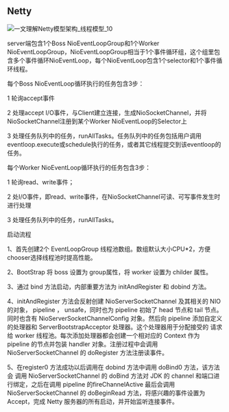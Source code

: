 ## Netty



![一文理解Netty模型架构_线程模型_10](https://s8.51cto.com/images/blog/202108/03/2b18ddfce642fe681b9acf66ee2bcd33.jpeg?x-oss-process=image/watermark,size_16,text_QDUxQ1RP5Y2a5a6i,color_FFFFFF,t_100,g_se,x_10,y_10,shadow_90,type_ZmFuZ3poZW5naGVpdGk=)

server端包含1个Boss NioEventLoopGroup和1个Worker NioEventLoopGroup，NioEventLoopGroup相当于1个事件循环组，这个组里包含多个事件循环NioEventLoop，每个NioEventLoop包含1个selector和1个事件循环线程。

每个Boss NioEventLoop循环执行的任务包含3步：

1 轮询accept事件

2 处理accept I/O事件，与Client建立连接，生成NioSocketChannel，并将NioSocketChannel注册到某个Worker NioEventLoop的Selector上 

3 处理任务队列中的任务，runAllTasks。任务队列中的任务包括用户调用eventloop.execute或schedule执行的任务，或者其它线程提交到该eventloop的任务。

每个Worker NioEventLoop循环执行的任务包含3步：

1 轮询read、write事件；

2 处I/O事件，即read、write事件，在NioSocketChannel可读、可写事件发生时进行处理

3 处理任务队列中的任务，runAllTasks。



启动流程

1、首先创建2个 EventLoopGroup 线程池数组。数组默认大小CPU*2，方便chooser选择线程池时提高性能。

2、BootStrap 将 boss 设置为 group属性，将 worker 设置为 childer 属性。

3、通过 bind 方法启动，内部重要方法为  initAndRegister 和 dobind 方法。

4、initAndRegister 方法会反射创建 NioServerSocketChannel  及其相关的 NIO 的对象， pipeline ， unsafe，同时也为 pipeline 初始了 head 节点和 tail 节点。同时也含有 NioServerSocketChannelConfig 对象。然后向 pipeline 添加自定义的处理器和 ServerBootstrapAcceptor 处理器。这个处理器用于分配接受的 请求给 worker 线程池。每次添加处理器都会创建一个相对应的 Context 作为 pipeline 的节点并包装 handler 对象。注册过程中会调用  NioServerSocketChannel   的 doRegister 方法注册读事件。

5、在register0  方法成功以后调用在 dobind 方法中调用 doBind0 方法，该方法会 调用 NioServerSocketChannel 的 doBind 方法对 JDK 的 channel 和端口进行绑定，之后在调用 pipeline 的fireChannelActive 最后会调用 NioServerSocketChannel 的 doBeginRead 方法，将感兴趣的事件设置为Accept，完成 Netty 服务器的所有启动，并开始监听连接事件。
